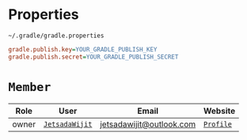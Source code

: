 # Properties

`~/.gradle/gradle.properties`

```ini
gradle.publish.key=YOUR_GRADLE_PUBLISH_KEY
gradle.publish.secret=YOUR_GRADLE_PUBLISH_SECRET
```

# `Member`

|Role|User|Email|Website|
|-|-|-|-|
|owner|[`JetsadaWijit`](https://github.com/JetsadaWijit)|jetsadawijit@outlook.com|[`Profile`](https://jetsadawijit.github.io)|
